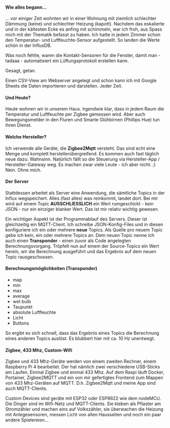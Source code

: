 #### Wie alles begann...

... vor einiger Zeit wohnten wir in einer Wohnung mit ziemlich schlechter Dämmung (keine) und schlechter Heizung (kapott).
Nachdem das eskalierte und in der kältesten Ecke es anfing mit schimmeln, war ich froh, aus Spass mich mit der Thematik befasst zu haben.
Ich hatte in jedem Zimmer schon den Temperatur- und Luftfeuchte-Sensor aufgestellt. So landen die Werte schön in der InfluxDB.

Was noch fehlte, waren die Kontakt-Sensoren für die Fenster, damit man - tadaaa - automatisiert ein Lüftungsprotokoll erstellen kann.

Gesagt, getan.

Einen CSV-View am Webserver angelegt und schon kann ich mit Google Sheets die Daten importieren und darstellen. Jeder Zeit.

#### Und Heute?

Heute wohnen wir in unserem Haus. Irgendwie klar, dass in jedem Raum die Temperatur und Luftfeuchte per Zigbee gemessen wird.
Aber auch Bewegungsmelder in den Fluren und Smarte Glühbirnen (Phillips Hue) tun ihren Dienst.

#### Welche Hersteller?

Ich verwende alle Geräte, die **Zigbee2Mqtt** versteht. Das sind echt eine Menge und komplett herstellerübergreifend.
Es kommen auch fast täglich neue dazu. Wahnsinn. Natürlich fällt so die Steuerung via Hersteller-App / Hersteller-Gateway
weg. Es machen zwar viele Leute - ich aber nicht. ;) Nein. Ohne mich.

#### Der Server
Stattdessen arbeitet als Server eine Anwendung, die sämtliche Topics in der Influx wegspeichert.
Alles (fast alles) was reinkommt, landet dort. Bei mir wird auf einem Topic **AUSSCHLIESSLICH** ein Wert rumgeschickt - kein JSON - nur ein einziger blanker Wert.
Das ist mir relativ wichtig gewesen.

Ein wichtiger Aspekt ist der Programmablauf des Servers. Dieser ist gleichzeitig ein MQTT-Client. 
Ich schreibe JSON-Konfig-Files und in diesen konfiguriere ich ein oder mehrere **neue** Topics.
Als Quelle pro neuem Topic gebe ich kein, ein oder mehrere Topics an. Dem neuen Topic nenne ich auch einen **Transponder** - 
einen zuvor als Code angelegten Berechnungsvorgang. Tröpfelt nun auf einem der Source-Topics ein Wert herein, wir die Berechnung ausgeführt
und das Ergebnis auf dem neuen Topic rausgeschossen.

#### Berechnungsmöglichkeiten (Transponder)
- map
- min
- max
- average
- wet bulb
- Taupunkt
- absolute Luftfeuchte
- Licht
- Buttons

So ergibt es sich schnell, dass das Ergebnis eines Topics die Berechnung eines anderen Topics auslöst.
Es blubbert hier mit ca. 10 Hz unentwegt.

#### Zigbee, 433 Mhz, Custom-Wifi
Zigbee und 433 Mhz-Geräte werden von einem zweiten Rechner, einem Raspberry Pi 4 bearbeitet.
Der hat nämlich zwei verschiedene USB-Sticks am Laufen. Einmal Zigbee und einmal 433 Mhz.
Auf dem Raspi läuft Docker, Portainer, Zigbee2MQTT und ein von mir gefertigtes Frontend zum Mappen
von 433 Mhz-Geräten auf MQTT. D.h. Zigbee2Mqtt und meine App sind auch MQTT-Clients.

Custom Devices sind geräte mit ESP32 oder ESP8622 wie dem nodeMCU. Die Dinger sind im Wifi-Netz und MQTT-Clients.
Sie kleben als Pflaster am Stromzähler und machen eins auf Volkszähler, sie überwachen die Heizung mit Anlegesensoren, 
messen Licht von allen Hausseiten und noch ein paar andere Spielereien...
